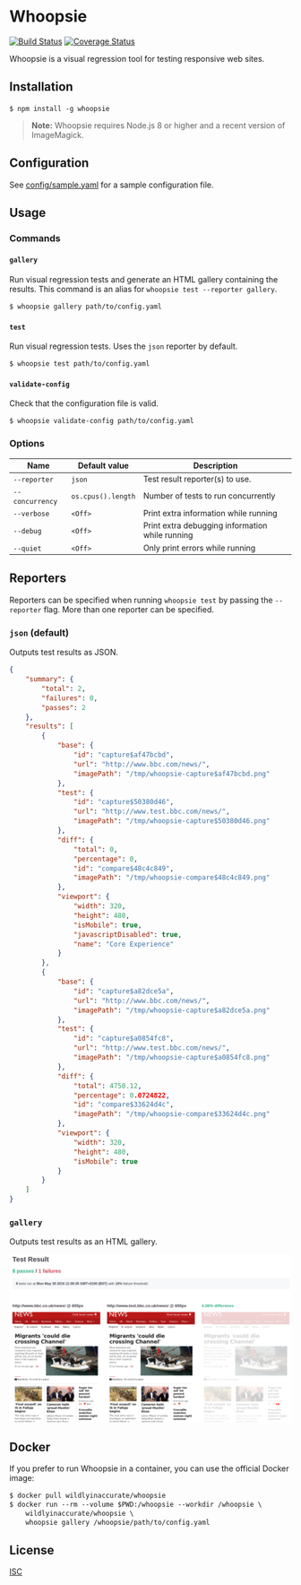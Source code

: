 # Whoopsie

[![Build Status](https://img.shields.io/travis/wildlyinaccurate/whoopsie.svg?style=flat-square)](https://travis-ci.org/wildlyinaccurate/whoopsie)
[![Coverage Status](https://img.shields.io/coveralls/wildlyinaccurate/whoopsie.svg?style=flat-square)](https://coveralls.io/repos/github/wildlyinaccurate/whoopsie/badge.svg?branch=master)

Whoopsie is a visual regression tool for testing responsive web sites.

## Installation

```
$ npm install -g whoopsie
```

> **Note:** Whoopsie requires Node.js 8 or higher and a recent version of ImageMagick.

## Configuration

See [config/sample.yaml](./config/sample.yaml) for a sample configuration file.

## Usage

### Commands

#### `gallery`

Run visual regression tests and generate an HTML gallery containing the results. This command is an alias for `whoopsie test --reporter gallery`.

```
$ whoopsie gallery path/to/config.yaml
```

#### `test`

Run visual regression tests. Uses the `json` reporter by default.

```
$ whoopsie test path/to/config.yaml
```

#### `validate-config`

Check that the configuration file is valid.

```
$ whoopsie validate-config path/to/config.yaml
```

### Options

| Name            | Default value      | Description                                     |
|-----------------|--------------------|-------------------------------------------------|
| `--reporter`    | `json`             | Test result reporter(s) to use.                 |
| `--concurrency` | `os.cpus().length` | Number of tests to run concurrently             |
| `--verbose`     | `<Off>`            | Print extra information while running           |
| `--debug`       | `<Off>`            | Print extra debugging information while running |
| `--quiet`       | `<Off>`            | Only print errors while running                 |

## Reporters

Reporters can be specified when running `whoopsie test` by passing the `--reporter` flag. More than one reporter can be specified.

### `json` (default)

Outputs test results as JSON.

```json
{
    "summary": {
        "total": 2,
        "failures": 0,
        "passes": 2
    },
    "results": [
        {
            "base": {
                "id": "capture$af47bcbd",
                "url": "http://www.bbc.com/news/",
                "imagePath": "/tmp/whoopsie-capture$af47bcbd.png"
            },
            "test": {
                "id": "capture$50380d46",
                "url": "http://www.test.bbc.com/news/",
                "imagePath": "/tmp/whoopsie-capture$50380d46.png"
            },
            "diff": {
                "total": 0,
                "percentage": 0,
                "id": "compare$48c4c849",
                "imagePath": "/tmp/whoopsie-compare$48c4c849.png"
            },
            "viewport": {
                "width": 320,
                "height": 480,
                "isMobile": true,
                "javascriptDisabled": true,
                "name": "Core Experience"
            }
        },
        {
            "base": {
                "id": "capture$a82dce5a",
                "url": "http://www.bbc.com/news/",
                "imagePath": "/tmp/whoopsie-capture$a82dce5a.png"
            },
            "test": {
                "id": "capture$a0854fc8",
                "url": "http://www.test.bbc.com/news/",
                "imagePath": "/tmp/whoopsie-capture$a0854fc8.png"
            },
            "diff": {
                "total": 4750.12,
                "percentage": 0.0724822,
                "id": "compare$33624d4c",
                "imagePath": "/tmp/whoopsie-compare$33624d4c.png"
            },
            "viewport": {
                "width": 320,
                "height": 480,
                "isMobile": true
            }
        }
    ]
}
```

### `gallery`

Outputs test results as an HTML gallery.

[![](./example-output.png)](./example-output.png)

## Docker

If you prefer to run Whoopsie in a container, you can use the official Docker image:

```
$ docker pull wildlyinaccurate/whoopsie
$ docker run --rm --volume $PWD:/whoopsie --workdir /whoopsie \
    wildlyinaccurate/whoopsie \
    whoopsie gallery /whoopsie/path/to/config.yaml
```

## License

[ISC](./LICENSE)
